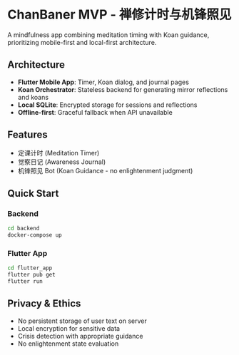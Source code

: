 # ChanBaner MVP - 禅修计时与机锋照见

A mindfulness app combining meditation timing with Koan guidance, prioritizing mobile-first and local-first architecture.

## Architecture

- **Flutter Mobile App**: Timer, Koan dialog, and journal pages
- **Koan Orchestrator**: Stateless backend for generating mirror reflections and koans
- **Local SQLite**: Encrypted storage for sessions and reflections
- **Offline-first**: Graceful fallback when API unavailable

## Features

- 定课计时 (Meditation Timer)
- 觉察日记 (Awareness Journal) 
- 机锋照见 Bot (Koan Guidance - no enlightenment judgment)

## Quick Start

### Backend
```bash
cd backend
docker-compose up
```

### Flutter App
```bash
cd flutter_app
flutter pub get
flutter run
```

## Privacy & Ethics
- No persistent storage of user text on server
- Local encryption for sensitive data
- Crisis detection with appropriate guidance
- No enlightenment state evaluation